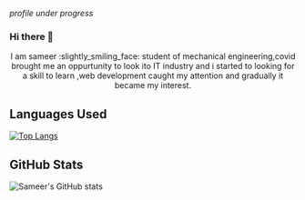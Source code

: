 <!--
**Alamsameer/Alamsameer** is a ✨ _special_ ✨ repository because its `README.md` (this file) appears on your GitHub profile.

Here are some ideas to get you started:

- 🔭 I’m currently working on ...
- 🌱 I’m currently learning ...
- 👯 I’m looking to collaborate on ...
- 🤔 I’m looking for help with ...
- 💬 Ask me about ...
- 📫 How to reach me: ...
- 😄 Pronouns: ...
- ⚡ Fun fact: ...
-->
*profile under progress*
### Hi there 👋
<p style="text-align:center">  I am sameer :slightly_smiling_face: student of mechanical engineering,covid brought me an oppurtunity to look ito IT industry and i started to looking for a skill to learn ,web development caught my attention and gradually it became my interest.</p>

## Languages Used

[![Top Langs](https://github-readme-stats.vercel.app/api/top-langs/?username=alamsameer)](https://github.com/alamsameer/github-readme-stats)

## GitHub Stats
![Sameer's GitHub stats](https://github-readme-stats.vercel.app/api?username=alamsameer&show_icons=true&theme=radical)







